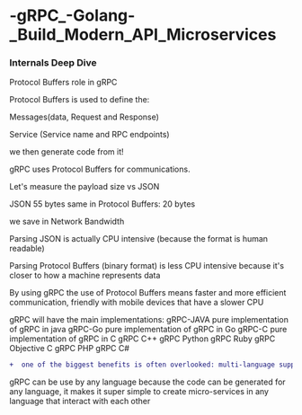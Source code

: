 # -gRPC_-Golang-_Build_Modern_API_Microservices

<h3> Internals Deep Dive </h3>

Protocol Buffers role in gRPC

Protocol Buffers is used to define the: 

Messages(data, Request and Response)

Service (Service name and RPC endpoints)

we then generate code from it! 

gRPC uses Protocol Buffers for communications.

Let's measure the payload size vs JSON

JSON 55 bytes same in Protocol Buffers: 20 bytes

we save in Network Bandwidth

Parsing JSON is actually CPU intensive (because the format is human readable)

Parsing Protocol Buffers (binary format) is less CPU intensive because it's closer to how a machine represents data

By using gRPC the use of Protocol Buffers means faster and more efficient communication, friendly with mobile devices that have a slower CPU

<p>gRPC will have the main implementations:
  gRPC-JAVA pure implementation of gRPC in java
  gRPC-Go pure implementation of gRPC in Go
  gRPC-C pure implementation of gRPC in C
    gRPC C++
    gRPC Python
    gRPC Ruby
    gRPC Objective C
    gRPC PHP
    gRPC C#</p>
    
```diff
+  one of the biggest benefits is often overlooked: multi-language support.
```    
 gRPC can be use by any language
because the code can be generated for any language, it makes it super simple to create micro-services in any language that interact with each other



